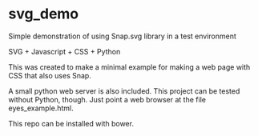 # svg_demo

Simple demonstration of using Snap.svg library in a test environment

SVG + Javascript + CSS + Python

This was created to make a minimal example for making a web page with CSS that also uses Snap.

A small python web server is also included.
This project can be tested without Python, though. 
Just point a web browser at the file eyes_example.html.

This repo can be installed with bower.
